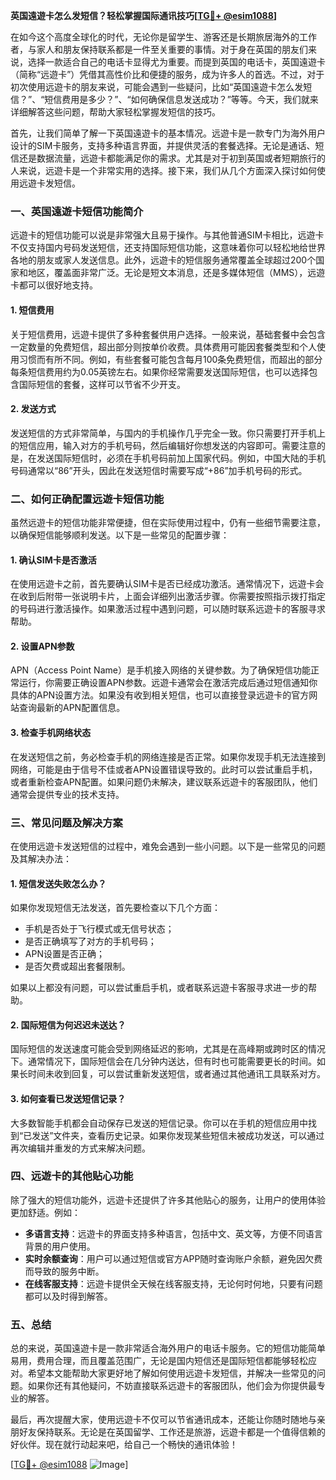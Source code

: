 **英国遠遊卡怎么发短信？轻松掌握国际通讯技巧[[TG💪+ @esim1088](https://t.me/s/esim1088)]**

在如今这个高度全球化的时代，无论你是留学生、游客还是长期旅居海外的工作者，与家人和朋友保持联系都是一件至关重要的事情。对于身在英国的朋友们来说，选择一款适合自己的电话卡显得尤为重要。而提到英国的电话卡，英国遠遊卡（简称“远遊卡”）凭借其高性价比和便捷的服务，成为许多人的首选。不过，对于初次使用远遊卡的朋友来说，可能会遇到一些疑问，比如“英国遠遊卡怎么发短信？”、“短信费用是多少？”、“如何确保信息发送成功？”等等。今天，我们就来详细解答这些问题，帮助大家轻松掌握发短信的技巧。

首先，让我们简单了解一下英国遠遊卡的基本情况。远遊卡是一款专门为海外用户设计的SIM卡服务，支持多种语言界面，并提供灵活的套餐选择。无论是通话、短信还是数据流量，远遊卡都能满足你的需求。尤其是对于初到英国或者短期旅行的人来说，远遊卡是一个非常实用的选择。接下来，我们从几个方面深入探讨如何使用远遊卡发短信。

### **一、英国遠遊卡短信功能简介**

远遊卡的短信功能可以说是非常强大且易于操作。与其他普通SIM卡相比，远遊卡不仅支持国内号码发送短信，还支持国际短信功能，这意味着你可以轻松地给世界各地的朋友或家人发送信息。此外，远遊卡的短信服务通常覆盖全球超过200个国家和地区，覆盖面非常广泛。无论是短文本消息，还是多媒体短信（MMS），远遊卡都可以很好地支持。

#### **1. 短信费用**
关于短信费用，远遊卡提供了多种套餐供用户选择。一般来说，基础套餐中会包含一定数量的免费短信，超出部分则按单价收费。具体费用可能因套餐类型和个人使用习惯而有所不同。例如，有些套餐可能包含每月100条免费短信，而超出的部分每条短信费用约为0.05英镑左右。如果你经常需要发送国际短信，也可以选择包含国际短信的套餐，这样可以节省不少开支。

#### **2. 发送方式**
发送短信的方式非常简单，与国内的手机操作几乎完全一致。你只需要打开手机上的短信应用，输入对方的手机号码，然后编辑好你想发送的内容即可。需要注意的是，在发送国际短信时，必须在手机号码前加上国家代码。例如，中国大陆的手机号码通常以“86”开头，因此在发送短信时需要写成“+86”加手机号码的形式。

### **二、如何正确配置远遊卡短信功能**

虽然远遊卡的短信功能非常便捷，但在实际使用过程中，仍有一些细节需要注意，以确保短信能够顺利发送。以下是一些常见的配置步骤：

#### **1. 确认SIM卡是否激活**
在使用远遊卡之前，首先要确认SIM卡是否已经成功激活。通常情况下，远遊卡会在收到后附带一张说明卡片，上面会详细列出激活步骤。你需要按照指示拨打指定的号码进行激活操作。如果激活过程中遇到问题，可以随时联系远遊卡的客服寻求帮助。

#### **2. 设置APN参数**
APN（Access Point Name）是手机接入网络的关键参数。为了确保短信功能正常运行，你需要正确设置APN参数。远遊卡通常会在激活完成后通过短信通知你具体的APN设置方法。如果没有收到相关短信，也可以直接登录远遊卡的官方网站查询最新的APN配置信息。

#### **3. 检查手机网络状态**
在发送短信之前，务必检查手机的网络连接是否正常。如果你发现手机无法连接到网络，可能是由于信号不佳或者APN设置错误导致的。此时可以尝试重启手机，或者重新检查APN配置。如果问题仍未解决，建议联系远遊卡的客服团队，他们通常会提供专业的技术支持。

### **三、常见问题及解决方案**

在使用远遊卡发送短信的过程中，难免会遇到一些小问题。以下是一些常见的问题及其解决办法：

#### **1. 短信发送失败怎么办？**
如果你发现短信无法发送，首先要检查以下几个方面：
- 手机是否处于飞行模式或无信号状态；
- 是否正确填写了对方的手机号码；
- APN设置是否正确；
- 是否欠费或超出套餐限制。

如果以上都没有问题，可以尝试重启手机，或者联系远遊卡客服寻求进一步的帮助。

#### **2. 国际短信为何迟迟未送达？**
国际短信的发送速度可能会受到网络延迟的影响，尤其是在高峰期或跨时区的情况下。通常情况下，国际短信会在几分钟内送达，但有时也可能需要更长的时间。如果长时间未收到回复，可以尝试重新发送短信，或者通过其他通讯工具联系对方。

#### **3. 如何查看已发送短信记录？**
大多数智能手机都会自动保存已发送的短信记录。你可以在手机的短信应用中找到“已发送”文件夹，查看历史记录。如果你发现某些短信未被成功发送，可以通过再次编辑并重发的方式来解决问题。

### **四、远遊卡的其他贴心功能**

除了强大的短信功能外，远遊卡还提供了许多其他贴心的服务，让用户的使用体验更加舒适。例如：
- **多语言支持**：远遊卡的界面支持多种语言，包括中文、英文等，方便不同语言背景的用户使用。
- **实时余额查询**：用户可以通过短信或官方APP随时查询账户余额，避免因欠费而导致的服务中断。
- **在线客服支持**：远遊卡提供全天候在线客服支持，无论何时何地，只要有问题都可以及时得到解答。

### **五、总结**

总的来说，英国遠遊卡是一款非常适合海外用户的电话卡服务。它的短信功能简单易用，费用合理，而且覆盖范围广，无论是国内短信还是国际短信都能够轻松应对。希望本文能帮助大家更好地了解如何使用远遊卡发短信，并解决一些常见的问题。如果你还有其他疑问，不妨直接联系远遊卡的客服团队，他们会为你提供最专业的解答。

最后，再次提醒大家，使用远遊卡不仅可以节省通讯成本，还能让你随时随地与亲朋好友保持联系。无论是在英国留学、工作还是旅游，远遊卡都是一个值得信赖的好伙伴。现在就行动起来吧，给自己一个畅快的通讯体验！

[[TG💪+ @esim1088](https://t.me/s/esim1088) ![Image](https://i.postimg.cc/4NQfJmqS/Snipaste-2025-05-13-00-14-12.png)]